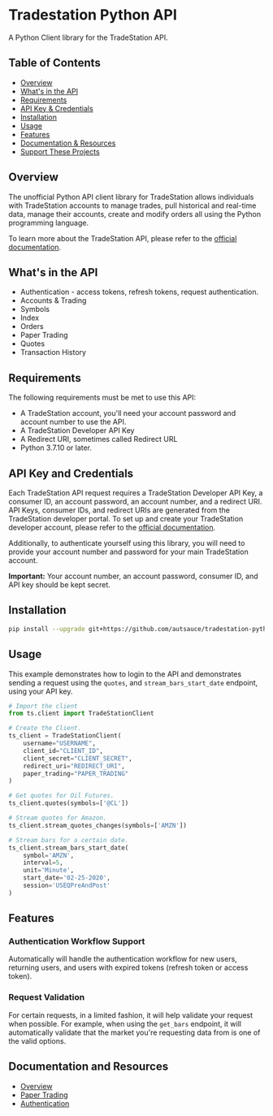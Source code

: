 # Tradestation Python API

A Python Client library for the TradeStation API.

## Table of Contents

- [Overview](#overview)
- [What's in the API](#whats-in-the-api)
- [Requirements](#requirements)
- [API Key & Credentials](#api-key-and-credentials)
- [Installation](#installation)
- [Usage](#usage)
- [Features](#features)
- [Documentation & Resources](#documentation-and-resources)
- [Support These Projects](#support-these-projects)

## Overview

The unofficial Python API client library for TradeStation allows individuals with TradeStation accounts to manage trades, pull historical and real-time data, manage their accounts, create and modify orders all using the Python programming language.

To learn more about the TradeStation API, please refer to the [official documentation](https://developer.tdameritrade.com/apis).

## What's in the API

- Authentication - access tokens, refresh tokens, request authentication.
- Accounts & Trading
- Symbols
- Index
- Orders
- Paper Trading
- Quotes
- Transaction History

## Requirements

The following requirements must be met to use this API:

- A TradeStation account, you'll need your account password and account number to use the API.
- A TradeStation Developer API Key
- A Redirect URI, sometimes called Redirect URL
- Python 3.7.10 or later.

## API Key and Credentials

Each TradeStation API request requires a TradeStation Developer API Key, a consumer ID, an account password, an account number, and a redirect URI. API Keys, consumer IDs, and redirect URIs are generated from the TradeStation developer portal. To set up and create your TradeStation developer account, please refer to the [official documentation](https://developer.tdameritrade.com/content/phase-1-authentication-update-xml-based-api).

Additionally, to authenticate yourself using this library, you will need to provide your account number and password for your main TradeStation account.

**Important:** Your account number, an account password, consumer ID, and API key should be kept secret.

## Installation

```bash
pip install --upgrade git+https://github.com/autsauce/tradestation-python-api.git
```

## Usage

This example demonstrates how to login to the API and demonstrates sending a request using the `quotes`, and `stream_bars_start_date` endpoint, using your API key.

```python
# Import the client
from ts.client import TradeStationClient

# Create the Client.
ts_client = TradeStationClient(
    username="USERNAME",
    client_id="CLIENT_ID",
    client_secret="CLIENT_SECRET",
    redirect_uri="REDIRECT_URI",
    paper_trading="PAPER_TRADING"
)

# Get quotes for Oil Futures.
ts_client.quotes(symbols=['@CL'])

# Stream quotes for Amazon.
ts_client.stream_quotes_changes(symbols=['AMZN'])

# Stream bars for a certain date.
ts_client.stream_bars_start_date(
    symbol='AMZN',
    interval=5,
    unit='Minute',
    start_date='02-25-2020',
    session='USEQPreAndPost'
)
```

## Features

### Authentication Workflow Support

Automatically will handle the authentication workflow for new users, returning users, and users with expired tokens (refresh token or access token).

### Request Validation

For certain requests, in a limited fashion, it will help validate your request when possible. For example, when using the `get_bars` endpoint, it will automatically validate that the market you're requesting data from is one of the valid options.

## Documentation and Resources

- [Overview](https://tradestation.github.io/api-docs/#section/Overview)
- [Paper Trading](https://tradestation.github.io/api-docs/#section/Overview/SIM-vs-LIVE)
- [Authentication](https://tradestation.github.io/api-docs/#section/Authentication)
